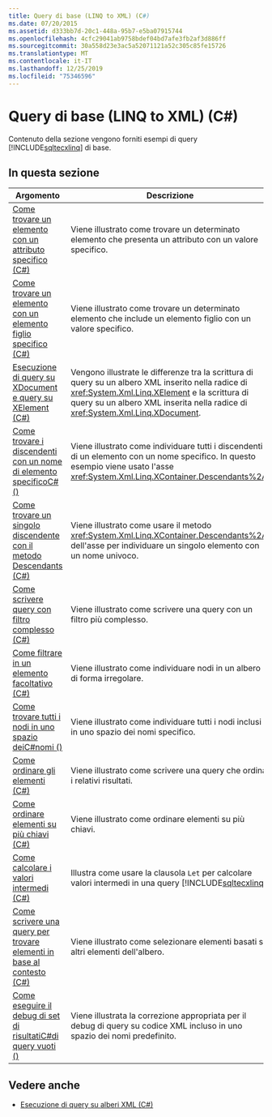 ```yaml
---
title: Query di base (LINQ to XML) (C#)
ms.date: 07/20/2015
ms.assetid: d333bb7d-20c1-448a-95b7-e5ba07915744
ms.openlocfilehash: 4cfc29041ab9758bdef04bd7afe3fb2af3d886ff
ms.sourcegitcommit: 30a558d23e3ac5a52071121a52c305c85fe15726
ms.translationtype: MT
ms.contentlocale: it-IT
ms.lasthandoff: 12/25/2019
ms.locfileid: "75346596"
---
```

# <a name="basic-queries-linq-to-xml-c"></a>Query di base (LINQ to XML) (C#)
Contenuto della sezione vengono forniti esempi di query [!INCLUDE[sqltecxlinq](~/includes/sqltecxlinq-md.md)] di base.  
  
## <a name="in-this-section"></a>In questa sezione  
  
|Argomento|Descrizione|  
|-----------|-----------------|  
|[Come trovare un elemento con un attributo specifico (C#)](./how-to-find-an-element-with-a-specific-attribute.md)|Viene illustrato come trovare un determinato elemento che presenta un attributo con un valore specifico.|
|[Come trovare un elemento con un elemento figlio specifico (C#)](./how-to-find-an-element-with-a-specific-child-element.md)|Viene illustrato come trovare un determinato elemento che include un elemento figlio con un valore specifico.|
|[Esecuzione di query su XDocument e query su XElement (C#)](./querying-an-xdocument-vs-querying-an-xelement.md)|Vengono illustrate le differenze tra la scrittura di query su un albero XML inserito nella radice di <xref:System.Xml.Linq.XElement> e la scrittura di query su un albero XML inserita nella radice di <xref:System.Xml.Linq.XDocument>.|  
|[Come trovare i discendenti con un nome di elemento specificoC#()](./how-to-find-descendants-with-a-specific-element-name.md)|Viene illustrato come individuare tutti i discendenti di un elemento con un nome specifico. In questo esempio viene usato l'asse <xref:System.Xml.Linq.XContainer.Descendants%2A>.|
|[Come trovare un singolo discendente con il metodo Descendants (C#)](./how-to-find-a-single-descendant-using-the-descendants-method.md)|Viene illustrato come usare il metodo <xref:System.Xml.Linq.XContainer.Descendants%2A> dell'asse per individuare un singolo elemento con un nome univoco.|
|[Come scrivere query con filtro complesso (C#)](./how-to-write-queries-with-complex-filtering.md)|Viene illustrato come scrivere una query con un filtro più complesso.|  
|[Come filtrare in un elemento facoltativo (C#)](./how-to-filter-on-an-optional-element.md)|Viene illustrato come individuare nodi in un albero di forma irregolare.|
|[Come trovare tutti i nodi in uno spazio deiC#nomi ()](./how-to-find-all-nodes-in-a-namespace.md)|Viene illustrato come individuare tutti i nodi inclusi in uno spazio dei nomi specifico.|
|[Come ordinare gli elementi (C#)](./how-to-sort-elements.md)|Viene illustrato come scrivere una query che ordina i relativi risultati.|  
|[Come ordinare elementi su più chiavi (C#)](./how-to-sort-elements-on-multiple-keys.md)|Viene illustrato come ordinare elementi su più chiavi.|  
|[Come calcolare i valori intermedi (C#)](./how-to-calculate-intermediate-values.md)|Illustra come usare la clausola `Let` per calcolare valori intermedi in una query [!INCLUDE[sqltecxlinq](~/includes/sqltecxlinq-md.md)].|  
|[Come scrivere una query per trovare elementi in base al contesto (C#)](./how-to-write-a-query-that-finds-elements-based-on-context.md)|Viene illustrato come selezionare elementi basati su altri elementi dell'albero.|  
|[Come eseguire il debug di set di risultatiC#di query vuoti ()](./how-to-debug-empty-query-results-sets.md)|Viene illustrata la correzione appropriata per il debug di query su codice XML incluso in uno spazio dei nomi predefinito.|  
  
## <a name="see-also"></a>Vedere anche

- [Esecuzione di query su alberi XML (C#)](how-to-find-an-element-with-a-specific-attribute.md)
